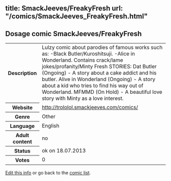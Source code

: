 title: SmackJeeves/FreakyFresh
url: "/comics/SmackJeeves_FreakyFresh.html"
---
Dosage comic SmackJeeves/FreakyFresh
-----------------------------------------

<p id="msg"></p>
<script type="text/javascript">
if (window.location.search === '?edit_info_mail=sent_ok') {
  var elem = document.getElementById("msg");
  elem.innerHTML = 'Edited information sucessfully sent for review, which is usually done daily. Thanks!';
  elem.className = 'ok';
}
</script>
<table class="comicinfo">
<tr>
<th>Description</th><td>Lulzy comic about parodies of famous works such as: -Black Butler/Kuroshitsuji. -Alice in Wonderland. Contains crack/lame jokes/profanity/Minty Fresh STORIES: Dat Butler (Ongoing) - A story about a cake addict and his butler. Alive in Wonderland (Ongoing) - A story about a kid who tries to find his way out of Wonderland. MFMMD (On Hold) - A beautiful love story with Minty as a love interest.</td>
</tr>
<tr>
<th>Website</th><td><a href="http://trololol.smackjeeves.com/comics/">http://trololol.smackjeeves.com/comics/</a></td>
</tr>
<tr>
<th>Genre</th><td>Other</td>
</tr>
<tr>
<th>Language</th><td>English</td>
</tr>
<tr>
<th>Adult content</th><td>no</td>
</tr>
<tr>
<th>Status</th><td>ok on 18.07.2013</td>
</tr>
<tr>
<th>Votes</th><td>0</td>
</tr>
</table>

[Edit this info](SmackJeeves_FreakyFresh_edit.html) or go back to the [comic list](../comic-index.html).

